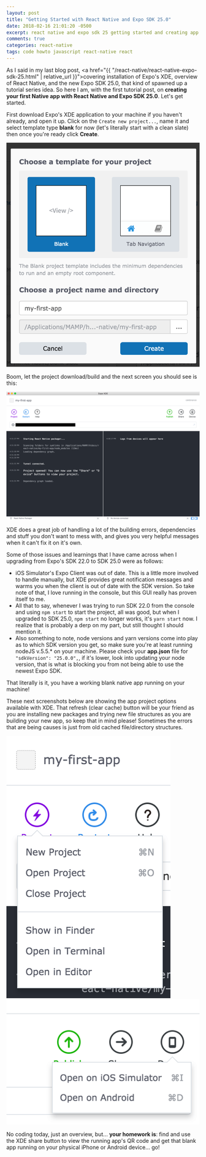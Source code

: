 ```yaml
---
layout: post
title: "Getting Started with React Native and Expo SDK 25.0"
date: 2018-02-16 21:01:20 -0500
excerpt: react native and expo sdk 25 getting started and creating app on macOS
comments: true
categories: react-native
tags: code howto javascript react-native react
---
```

As I said in my last blog post, <a href="{{ "/react-native/react-native-expo-sdk-25.html" | relative_url }}">covering installation of Expo's XDE, overview of React Native, and the new Expo SDK 25.0</a>, that kind of spawned up a tutorial series idea. So here I am, with the first tutorial post, on **creating your first Native app with React Native and Expo SDK 25.0**. Let's get started.

First download Expo's XDE application to your machine if you haven't already, and open it up. Click on the `Create new project...`, name it and select template type **blank** for now (let's literally start with a clean slate) then once you're ready click **Create**.

<div class="img-wrapper">
  <img class="img img-mw420" src="/assets/img/react-native/xde-my-first-app-create-screen.png" alt="xde my first app create screen" title="xde my first app create screen">
</div>

Boom, let the project download/build and the next screen you should see is this:

<div class="img-wrapper">
  <img class="img" src="/assets/img/react-native/xde-my-first-app-running-screen.png" alt="xde my first app running screen" title="xde my first app running screen">
</div>

XDE does a great job of handling a lot of the building errors, dependencies and stuff you don't want to mess with, and gives you very helpful messages when it can't fix it on it's own.

Some of those issues and learnings that I have came across when I upgrading from Expo's SDK 22.0 to SDK 25.0 were as follows:
* iOS Simulator's Expo Client was out of date. This is a little more involved to handle manually, but XDE provides great notification messages and warms you when the client is out of date with the SDK version. So take note of that, I love running in the console, but this GUI really has proven itself to me.
* All that to say, whenever I was trying to run SDK 22.0 from the console and using `npm start` to start the project, all was good, but when I upgraded to SDK 25.0, `npm start` no longer works, it's `yarn start` now. I realize that is probably a derp on my part, but still thought I should mention it.
* Also something to note, node versions and yarn versions come into play as to which SDK version you get, so make sure you're at least running nodeJS v.5.5.* on your machine. Please check your **app.json** file for `"sdkVersion": "25.0.0",`, if it's lower, look into updating your node version, that is what is blocking you from not being able to use the newest Expo SDK.

That literally is it, you have a working blank native app running on your machine!

These next screenshots below are showing the app project options available with XDE. That refresh (clear cache) button will be your friend as you are installing new packages and trying new file structures as you are building your new app, so keep that in mind please! Sometimes the errors that are being causes is just from old cached file/directory structures.
<div class="img-wrapper">
  <img class="img img-mw220 mr16-md" src="/assets/img/react-native/xde-my-first-app-project-options-dropdown.png" alt="xde my first app project options dropdown" title="xde my first app project options dropdown">
  <img class="img img-mw220" src="/assets/img/react-native/xde-my-first-app-devices-dropdown.png" alt="xde my first app devices dropdown" title="xde my first app devices dropdown">
</div>

No coding today, just an overview, but... **your homework is**: find and use the XDE share button to view the running app's QR code and get that blank app running on your physical iPhone or Android device... go!
